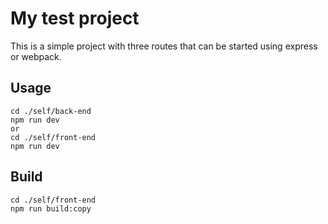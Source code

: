 # My test project

This is a simple project with three routes that can be started using express or webpack.

## Usage
```
cd ./self/back-end
npm run dev
or
cd ./self/front-end
npm run dev
```

## Build
```
cd ./self/front-end
npm run build:copy
```


